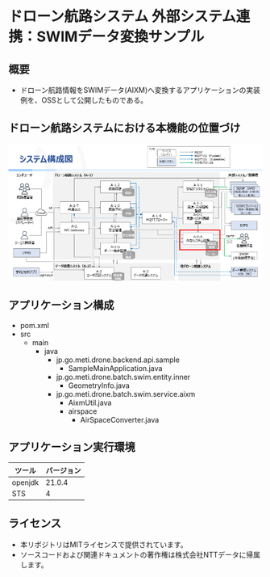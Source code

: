 # ドローン航路システム 外部システム連携：SWIMデータ変換サンプル
## 概要
- ドローン航路情報をSWIMデータ(AIXM)へ変換するアプリケーションの実装例を、OSSとして公開したものである。

## ドローン航路システムにおける本機能の位置づけ
![外部システム連携](docs/images/SystemOverallView.png)

## アプリケーション構成
- pom.xml
- src
  - main
    - java
      - jp.go.meti.drone.backend.api.sample
        - SampleMainApplication.java
      - jp.go.meti.drone.batch.swim.entity.inner
        - GeometryInfo.java
      - jp.go.meti.drone.batch.swim.service.aixm
        - AixmUtil.java
        - airspace
          - AirSpaceConverter.java

## アプリケーション実行環境

| ツール    | バージョン |
| --------  | ---------  |
| openjdk   |  21.0.4    |
| STS       |  4     |


## ライセンス

- 本リポジトリはMITライセンスで提供されています。
- ソースコードおよび関連ドキュメントの著作権は株式会社NTTデータに帰属します。
